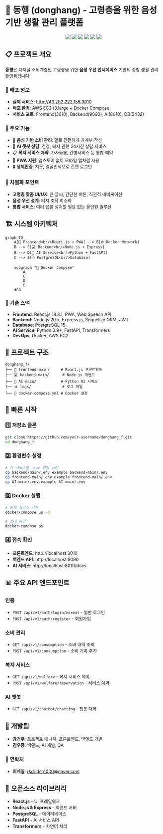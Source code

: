 # 🤖 동행 (donghang) - 고령층을 위한 음성 기반 생활 관리 플랫폼

<div align="center">
  <img src="https://img.shields.io/badge/React-18.3.1-61DAFB?style=for-the-badge&logo=react&logoColor=white" />
  <img src="https://img.shields.io/badge/Node.js-20.x-339933?style=for-the-badge&logo=node.js&logoColor=white" />
  <img src="https://img.shields.io/badge/Python-3.9+-3776AB?style=for-the-badge&logo=python&logoColor=white" />
  <img src="https://img.shields.io/badge/PostgreSQL-15-4169E1?style=for-the-badge&logo=postgresql&logoColor=white" />
  <img src="https://img.shields.io/badge/AWS-EC2%20t3.large-FF9900?style=for-the-badge&logo=amazon-aws&logoColor=white" />
  <img src="https://img.shields.io/badge/Docker-Deployed-2496ED?style=for-the-badge&logo=docker&logoColor=white" />
</div>

## 📋 프로젝트 개요

**동행**은 디지털 소외계층인 고령층을 위한 **음성 우선 인터페이스** 기반의 종합 생활 관리 플랫폼입니다.

### 🚀 배포 정보
- **실제 서비스**: http://43.202.222.156:3010
- **배포 환경**: AWS EC2 t3.large + Docker Compose
- **서비스 포트**: Frontend(3010), Backend(9090), AI(8010), DB(5432)

### 🎯 주요 기능
- 🎤 **음성 기반 소비 관리**: 말로 간편하게 가계부 작성
- 🤖 **AI 챗봇 상담**: 건강, 복지 관련 24시간 상담 서비스
- 📋 **복지 서비스 예약**: 가사돌봄, 간병서비스 등 통합 예약
- 📱 **PWA 지원**: 앱스토어 없이 모바일 앱처럼 사용
- 🔒 **생체인증**: 지문, 얼굴인식으로 간편 로그인

### 🌟 차별화 포인트
- **고령층 맞춤 UI/UX**: 큰 글씨, 간단한 버튼, 직관적 네비게이션
- **음성 우선 설계**: 터치 조작 최소화
- **통합 서비스**: 여러 앱을 설치할 필요 없는 올인원 솔루션

## 🏗️ 시스템 아키텍처

```mermaid
graph TD
    A[📱 Frontend<br/>React.js + PWA] --> B[🌐 Docker Network]
    B --> C[💻 Backend<br/>Node.js + Express]
    B --> D[🤖 AI Service<br/>Python + FastAPI]
    C --> E[🗄️ PostgreSQL<br/>Database]
    
    subgraph "🐳 Docker Compose"
        A
        C
        D
        E
    end
```

### 🔧 기술 스택
- **Frontend**: React.js 18.3.1, PWA, Web Speech API
- **Backend**: Node.js 20.x, Express.js, Sequelize ORM, JWT
- **Database**: PostgreSQL 15
- **AI Service**: Python 3.9+, FastAPI, Transformers
- **DevOps**: Docker, AWS EC2

## 📁 프로젝트 구조

```
donghang_f/
├── 📱 frontend-main/     # React.js 프론트엔드
├── 💻 backend-main/      # Node.js 백엔드  
├── 🤖 AI-main/           # Python AI 서비스
├── 📊 logs/              # 로그 파일
└── 🐳 docker-compose.yml # Docker 설정
```

## 🚀 빠른 시작

### 1️⃣ 저장소 클론
```bash
git clone https://github.com/your-username/donghang_f.git
cd donghang_f
```

### 2️⃣ 환경변수 설정
```bash
# 각 서비스별 .env 파일 생성
cp backend-main/.env.example backend-main/.env
cp frontend-main/.env.example frontend-main/.env  
cp AI-main/.env.example AI-main/.env
```

### 3️⃣ Docker 실행
```bash
# 전체 서비스 시작
docker-compose up -d

# 상태 확인
docker-compose ps
```

### 4️⃣ 접속 확인
- **프론트엔드**: http://localhost:3010
- **백엔드 API**: http://localhost:9090
- **AI 서비스**: http://localhost:8010/docs

## 📊 주요 API 엔드포인트

### 인증
- `POST /api/v1/auth/login/normal` - 일반 로그인
- `POST /api/v1/auth/register` - 회원가입

### 소비 관리
- `GET /api/v1/consumption` - 소비 내역 조회
- `POST /api/v1/consumption` - 소비 기록 추가

### 복지 서비스
- `GET /api/v1/welfare` - 복지 서비스 목록
- `POST /api/v1/welfare/reservation` - 서비스 예약

### AI 챗봇
- `GET /api/v1/chatbot/chatting` - 챗봇 대화

## 👥 개발팀

- **강건우**: 프로젝트 매니저, 프론트엔드, 백엔드 개발
- **김우중**: 백엔드, AI 개발, QA

### 📧 연락처
- **이메일**: rkdrjdsn1000@naver.com

## 🙏 오픈소스 라이브러리

- **React.js** - UI 프레임워크
- **Node.js & Express** - 백엔드 서버
- **PostgreSQL** - 데이터베이스
- **FastAPI** - AI 서비스 API
- **Transformers** - 자연어 처리
